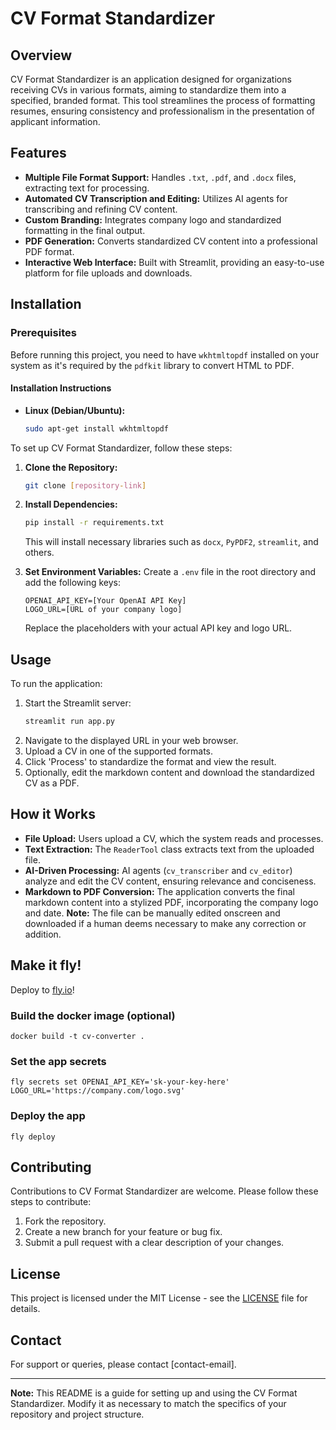 # CV Format Standardizer

## Overview

CV Format Standardizer is an application designed for organizations receiving CVs in various formats, aiming to standardize them into a specified, branded format. This tool streamlines the process of formatting resumes, ensuring consistency and professionalism in the presentation of applicant information.

## Features

- **Multiple File Format Support:** Handles `.txt`, `.pdf`, and `.docx` files, extracting text for processing.
- **Automated CV Transcription and Editing:** Utilizes AI agents for transcribing and refining CV content.
- **Custom Branding:** Integrates company logo and standardized formatting in the final output.
- **PDF Generation:** Converts standardized CV content into a professional PDF format.
- **Interactive Web Interface:** Built with Streamlit, providing an easy-to-use platform for file uploads and downloads.

## Installation

### Prerequisites

Before running this project, you need to have `wkhtmltopdf` installed on your system as it's required by the `pdfkit` library to convert HTML to PDF.

#### Installation Instructions

- **Linux (Debian/Ubuntu):**

  ```bash
  sudo apt-get install wkhtmltopdf
  ```

To set up CV Format Standardizer, follow these steps:

1. **Clone the Repository:**
   ```bash
   git clone [repository-link]
   ```
2. **Install Dependencies:**

   ```bash
   pip install -r requirements.txt
   ```

   This will install necessary libraries such as `docx`, `PyPDF2`, `streamlit`, and others.

3. **Set Environment Variables:**
   Create a `.env` file in the root directory and add the following keys:
   ```
   OPENAI_API_KEY=[Your OpenAI API Key]
   LOGO_URL=[URL of your company logo]
   ```
   Replace the placeholders with your actual API key and logo URL.

## Usage

To run the application:

1. Start the Streamlit server:
   ```bash
   streamlit run app.py
   ```
2. Navigate to the displayed URL in your web browser.
3. Upload a CV in one of the supported formats.
4. Click 'Process' to standardize the format and view the result.
5. Optionally, edit the markdown content and download the standardized CV as a PDF.

## How it Works

- **File Upload:** Users upload a CV, which the system reads and processes.
- **Text Extraction:** The `ReaderTool` class extracts text from the uploaded file.
- **AI-Driven Processing:** AI agents (`cv_transcriber` and `cv_editor`) analyze and edit the CV content, ensuring relevance and conciseness.
- **Markdown to PDF Conversion:** The application converts the final markdown content into a stylized PDF, incorporating the company logo and date.
  **Note:** The file can be manually edited onscreen and downloaded if a human deems necessary to make any correction or addition.

## Make it fly!

Deploy to [fly.io](https://fly.io)!

### Build the docker image (optional)

`docker build -t cv-converter .`

### Set the app secrets

`fly secrets set OPENAI_API_KEY='sk-your-key-here'`
`LOGO_URL='https://company.com/logo.svg'`

### Deploy the app

`fly deploy`

## Contributing

Contributions to CV Format Standardizer are welcome. Please follow these steps to contribute:

1. Fork the repository.
2. Create a new branch for your feature or bug fix.
3. Submit a pull request with a clear description of your changes.

## License

This project is licensed under the MIT License - see the [LICENSE](LICENSE) file for details.

## Contact

For support or queries, please contact [contact-email].

---

**Note:** This README is a guide for setting up and using the CV Format Standardizer. Modify it as necessary to match the specifics of your repository and project structure.
